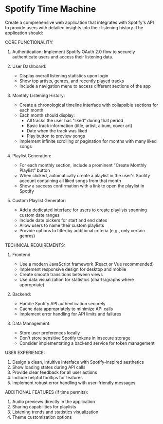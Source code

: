 # Spotify Time Machine

Create a comprehensive web application that integrates with Spotify's API to provide users with detailed insights into their listening history. The application should:

CORE FUNCTIONALITY:

1. Authentication: Implement Spotify OAuth 2.0 flow to securely authenticate users and access their listening data.

2. User Dashboard:

   - Display overall listening statistics upon login
   - Show top artists, genres, and recently played tracks
   - Include a navigation menu to access different sections of the app

3. Monthly Listening History:

   - Create a chronological timeline interface with collapsible sections for each month
   - Each month should display:
     - All tracks the user has "liked" during that period
     - Basic track information (title, artist, album, cover art)
     - Date when the track was liked
     - Play button to preview songs
   - Implement infinite scrolling or pagination for months with many liked songs

4. Playlist Generation:

   - For each monthly section, include a prominent "Create Monthly Playlist" button
   - When clicked, automatically create a playlist in the user's Spotify account containing all liked songs from that month
   - Show a success confirmation with a link to open the playlist in Spotify

5. Custom Playlist Generator:
   - Add a dedicated interface for users to create playlists spanning custom date ranges
   - Include date pickers for start and end dates
   - Allow users to name their custom playlists
   - Provide options to filter by additional criteria (e.g., only certain genres)

TECHNICAL REQUIREMENTS:

1. Frontend:

   - Use a modern JavaScript framework (React or Vue recommended)
   - Implement responsive design for desktop and mobile
   - Create smooth transitions between views
   - Use data visualization for statistics (charts/graphs where appropriate)

2. Backend:

   - Handle Spotify API authentication securely
   - Cache data appropriately to minimize API calls
   - Implement error handling for API limits and failures

3. Data Management:
   - Store user preferences locally
   - Don't store sensitive Spotify tokens in insecure storage
   - Consider implementating a backend service for token management

USER EXPERIENCE:

1. Design a clean, intuitive interface with Spotify-inspired aesthetics
2. Show loading states during API calls
3. Provide clear feedback for all user actions
4. Include helpful tooltips for features
5. Implement robust error handling with user-friendly messages

ADDITIONAL FEATURES (if time permits):

1. Audio previews directly in the application
2. Sharing capabilities for playlists
3. Listening trends and statistics visualization
4. Theme customization options
